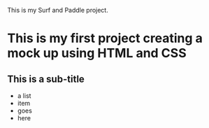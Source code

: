 This is my Surf and Paddle project.

# This is my first project creating a mock up using HTML and CSS

## This is a sub-title

* a list
* item
* goes
* here
